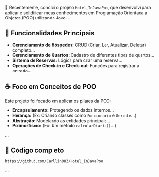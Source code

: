
🚀 Recentemente, concluí o projeto `Hotel_InJavaPoo`, que desenvolvi para aplicar e solidificar meus conhecimentos em Programação Orientada a Objetos (POO) utilizando Java.
...

## 🏨 Funcionalidades Principais

* **Gerenciamento de Hóspedes:** CRUD (Criar, Ler, Atualizar, Deletar) completo...
* **Gerenciamento de Quartos:** Cadastro de diferentes tipos de quartos...
* **Sistema de Reservas:** Lógica para criar uma reserva...
* **Operações de Check-in e Check-out:** Funções para registrar a entrada...

## ☕ Foco em Conceitos de POO

Este projeto foi focado em aplicar os pilares da POO:

* **Encapsulamento:** Protegendo os dados internos...
* **Herança:** (Ex: Criando classes como `Funcionario` e `Gerente`...)
* **Abstração:** Modelando as entidades principais...
* **Polimorfismo:** (Ex: Um método `calcularDiaria()`...)

...

## 🔗 Código completo
`https://github.com/Carllin083/Hotel_InJavaPoo`

...
